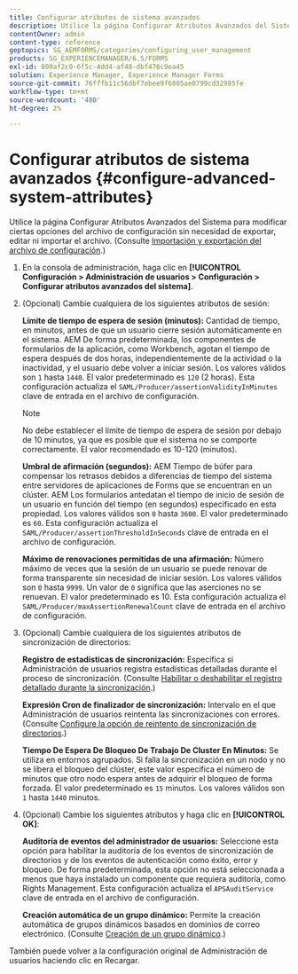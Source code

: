 ```yaml
---
title: Configurar atributos de sistema avanzados
description: Utilice la página Configurar Atributos Avanzados del Sistema para modificar ciertas opciones del archivo de configuración sin necesidad de exportar, editar ni importar el archivo.
contentOwner: admin
content-type: reference
geptopics: SG_AEMFORMS/categories/configuring_user_management
products: SG_EXPERIENCEMANAGER/6.5/FORMS
exl-id: 809af2c0-6f5c-4dd4-af48-dbf476c9ea45
solution: Experience Manager, Experience Manager Forms
source-git-commit: 76fffb11c56dbf7ebee9f6805ae0799cd32985fe
workflow-type: tm+mt
source-wordcount: '480'
ht-degree: 2%

---
```


# Configurar atributos de sistema avanzados {#configure-advanced-system-attributes}

Utilice la página Configurar Atributos Avanzados del Sistema para modificar ciertas opciones del archivo de configuración sin necesidad de exportar, editar ni importar el archivo. (Consulte [Importación y exportación del archivo de configuración](/help/forms/using/admin-help/importing-exporting-configuration-file.md#importing-and-exporting-the-configuration-file).)

1. En la consola de administración, haga clic en **[!UICONTROL Configuración > Administración de usuarios > Configuración > Configurar atributos avanzados del sistema]**.
1. (Opcional) Cambie cualquiera de los siguientes atributos de sesión:

   **Límite de tiempo de espera de sesión (minutos):** Cantidad de tiempo, en minutos, antes de que un usuario cierre sesión automáticamente en el sistema. AEM De forma predeterminada, los componentes de formularios de la aplicación, como Workbench, agotan el tiempo de espera después de dos horas, independientemente de la actividad o la inactividad, y el usuario debe volver a iniciar sesión. Los valores válidos son `1` hasta `1440`. El valor predeterminado es `120` (2 horas). Esta configuración actualiza el `SAML/Producer/assertionValidityInMinutes` clave de entrada en el archivo de configuración.

   >[!NOTE]
   >
   >No debe establecer el límite de tiempo de espera de sesión por debajo de 10 minutos, ya que es posible que el sistema no se comporte correctamente. El valor recomendado es 10-120 (minutos).

   **Umbral de afirmación (segundos):** AEM Tiempo de búfer para compensar los retrasos debidos a diferencias de tiempo del sistema entre servidores de aplicaciones de Forms que se encuentran en un clúster. AEM Los formularios antedatan el tiempo de inicio de sesión de un usuario en función del tiempo (en segundos) especificado en esta propiedad. Los valores válidos son `0` hasta `3600`. El valor predeterminado es `60`. Esta configuración actualiza el `SAML/Producer/assertionThresholdInSeconds` clave de entrada en el archivo de configuración.

   **Máximo de renovaciones permitidas de una afirmación:** Número máximo de veces que la sesión de un usuario se puede renovar de forma transparente sin necesidad de iniciar sesión. Los valores válidos son `0` hasta `9999`. Un valor de `0` significa que las aserciones no se renuevan. El valor predeterminado es 10. Esta configuración actualiza el `SAML/Producer/maxAssertionRenewalCount` clave de entrada en el archivo de configuración.

1. (Opcional) Cambie cualquiera de los siguientes atributos de sincronización de directorios:

   **Registro de estadísticas de sincronización:** Especifica si Administración de usuarios registra estadísticas detalladas durante el proceso de sincronización. (Consulte [Habilitar o deshabilitar el registro detallado durante la sincronización](/help/forms/using/admin-help/synchronizing-directories.md#enable-or-disable-detailed-logging-during-synchronization).)

   **Expresión Cron de finalizador de sincronización:** Intervalo en el que Administración de usuarios reintenta las sincronizaciones con errores. (Consulte [Configure la opción de reintento de sincronización de directorios](/help/forms/using/admin-help/synchronizing-directories.md#configure-the-directory-synchronization-retry-option).)

   **Tiempo De Espera De Bloqueo De Trabajo De Cluster En Minutos:** Se utiliza en entornos agrupados. Si falla la sincronización en un nodo y no se libera el bloqueo del clúster, este valor especifica el número de minutos que otro nodo espera antes de adquirir el bloqueo de forma forzada. El valor predeterminado es `15` minutos. Los valores válidos son `1` hasta `1440` minutos.

1. (Opcional) Cambie los siguientes atributos y haga clic en **[!UICONTROL OK]**:

   **Auditoría de eventos del administrador de usuarios:** Seleccione esta opción para habilitar la auditoría de los eventos de sincronización de directorios y de los eventos de autenticación como éxito, error y bloqueo. De forma predeterminada, esta opción no está seleccionada a menos que haya instalado un componente que requiera auditoría, como Rights Management. Esta configuración actualiza el `APSAuditService` clave de entrada en el archivo de configuración.

   **Creación automática de un grupo dinámico:** Permite la creación automática de grupos dinámicos basados en dominios de correo electrónico. (Consulte [Creación de un grupo dinámico](/help/forms/using/admin-help/creating-configuring-groups.md#create-a-dynamic-group).)

También puede volver a la configuración original de Administración de usuarios haciendo clic en Recargar.
